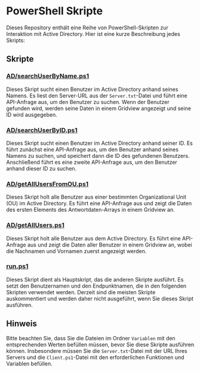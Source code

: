 # PowerShell Skripte

Dieses Repository enthält eine Reihe von PowerShell-Skripten zur Interaktion mit Active Directory. Hier ist eine kurze Beschreibung jedes Skripts:

## Skripte

### [AD/searchUserByName.ps1](AD/searchUserByName.ps1)
Dieses Skript sucht einen Benutzer im Active Directory anhand seines Namens. Es liest den Server-URL aus der `Server.txt`-Datei und führt eine API-Anfrage aus, um den Benutzer zu suchen. Wenn der Benutzer gefunden wird, werden seine Daten in einem Gridview angezeigt und seine ID wird ausgegeben.

### [AD/searchUserByID.ps1](AD/searchUserByID.ps1)
Dieses Skript sucht einen Benutzer im Active Directory anhand seiner ID. Es führt zunächst eine API-Anfrage aus, um den Benutzer anhand seines Namens zu suchen, und speichert dann die ID des gefundenen Benutzers. Anschließend führt es eine zweite API-Anfrage aus, um den Benutzer anhand dieser ID zu suchen.

### [AD/getAllUsersFromOU.ps1](AD/getAllUsersFromOU.ps1)
Dieses Skript holt alle Benutzer aus einer bestimmten Organizational Unit (OU) im Active Directory. Es führt eine API-Anfrage aus und zeigt die Daten des ersten Elements des Antwortdaten-Arrays in einem Gridview an.

### [AD/getAllUsers.ps1](AD/getAllUsers.ps1)
Dieses Skript holt alle Benutzer aus dem Active Directory. Es führt eine API-Anfrage aus und zeigt die Daten aller Benutzer in einem Gridview an, wobei die Nachnamen und Vornamen zuerst angezeigt werden.

### [run.ps1](run.ps1)
Dieses Skript dient als Hauptskript, das die anderen Skripte ausführt. Es setzt den Benutzernamen und den Endpunktnamen, die in den folgenden Skripten verwendet werden. Derzeit sind die meisten Skripte auskommentiert und werden daher nicht ausgeführt, wenn Sie dieses Skript ausführen.

## Hinweis
Bitte beachten Sie, dass Sie die Dateien im Ordner `Variablen` mit den entsprechenden Werten befüllen müssen, bevor Sie diese Skripte ausführen können. Insbesondere müssen Sie die `Server.txt`-Datei mit der URL Ihres Servers und die `Client.ps1`-Datei mit den erforderlichen Funktionen und Variablen befüllen.